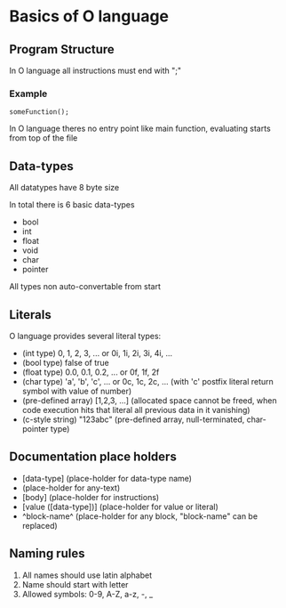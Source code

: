 # Basics of O language

## Program Structure

In O language all instructions must end with ";"

### Example
    someFunction();
    
In O language theres no entry point like main function, evaluating starts from top of the file

## Data-types
All datatypes have 8 byte size

In total there is 6 basic data-types

+ bool
+ int
+ float
+ void
+ char
+ pointer

All types non auto-convertable from start

## Literals
O language provides several literal types:

+ (int type) 0, 1, 2, 3, ... or 0i, 1i, 2i, 3i, 4i, ...
+ (bool type) false of true
+ (float type) 0.0, 0.1, 0.2, ... or 0f, 1f, 2f
+ (char type) 'a', 'b', 'c', ... or 0c, 1c, 2c, ... (with 'c' postfix literal return symbol with value of number)
+ (pre-defined array) \[1,2,3, ...\] (allocated space cannot be freed, when code execution hits that literal all previous data in it vanishing)
+ (c-style string) "123abc" (pre-defined array, null-terminated, char-pointer type) 

## Documentation place holders

+ \[data-type\] (place-holder for data-type name)
+ <name> (place-holder for any-text)
+ \[body\] (place-holder for instructions)
+ \[value (\[data-type\])\] (place-holder for value or literal)
+ \^block-name\^ (place-holder for any block, "block-name" can be replaced)

## Naming rules

1. All names should use latin alphabet
2. Name should start with letter
3. Allowed symbols: 0-9, A-Z, a-z, -, \_ 
